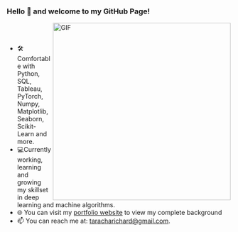 

### Hello 👋 and welcome to my GitHub Page!

  <img align="right" height="400" width="400" alt="GIF" src="https://cliply.co/wp-content/uploads/2019/05/371905140_MEET_ROBOT_400px.gif" />
</br>
</br>

- 🛠 Comfortable with Python, SQL, Tableau, PyTorch, Numpy, Matplotlib, Seaborn, Scikit-Learn and more.
- 💻Currently working, learning and growing my skillset in deep learning and machine algorithms.
- 🌐 You can visit my <a href="https://richardtaracha.glitch.me/">portfolio website</a> to view my complete background
- 📫 You can reach me at: taracharichard@gmail.com.


